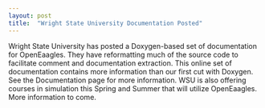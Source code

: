 ```yaml
---
layout: post
title:  "Wright State University Documentation Posted"
---
```

Wright State University has posted a Doxygen-based set of documentation for OpenEaagles. They have reformatting much of the source code to facilitate comment and documentation extraction. This online set of documentation contains more information than our first cut with Doxygen. See the Documentation page for more information. WSU is also offering courses in simulation this Spring and Summer that will utilize OpenEaagles. More information to come.
